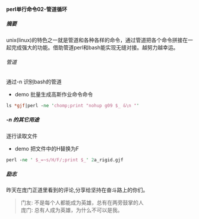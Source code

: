 #### perl单行命令02-管道循环

##### 摘要
unix(linux)的特色之一就是管道和各种各样的命令，通过管道把各个命令拼接在一起完成强大的功能。借助管道perl和bash能实现无缝对接。越努力越幸运。

###### 管道
通过-n 识别bash的管道
* demo 批量生成高斯作业命令命令

``` perl
ls *gjf|perl -ne 'chomp;print "nohup g09 $_ &\n "'
```
##### -n 的其它用途
逐行读取文件

* demo  把文件中的H替换为F
```perl
perl -ne ' $_=~s/H/F/;print $_' 2a_rigid.gjf
```

##### 励志
昨天在庞门正道里看到的评论,分享给坚持在奋斗路上的你们。
>门友: 不是每个人都能成为英雄，总有在两旁鼓掌的人<br>
庞门: 总有人成为英雄，为什么不可以是我。
